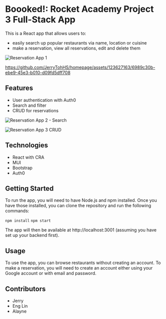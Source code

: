 # **Boooked!: Rocket Academy Project 3 Full-Stack App**

This is a React app that allows users to:
- easily search up popular restaurants via name, location or cuisine
- make a reservation, view all reservations, edit and delete them
  
![Reservation App 1](https://github.com/JerryTohHS/homepage/assets/123627163/b35b63c4-1a08-48ad-84c2-ccc6f144232a)


https://github.com/JerryTohHS/homepage/assets/123627163/6989c30b-ebe9-45e3-b010-d09fd5dff708

## **Features**

- User authentication with Auth0
- Search and filter 
- CRUD for reservations

![Reservation App 2 - Search](https://github.com/JerryTohHS/homepage/assets/123627163/e31e7966-2202-4886-8ffd-abdb47dfb67b)

![Reservation App 3 CRUD](https://github.com/JerryTohHS/homepage/assets/123627163/214869b8-5eda-465f-a7eb-3e37990cd548)


## **Technologies**

- React with CRA
- MUI
- Bootstrap
- Auth0

## **Getting Started**

To run the app, you will need to have Node.js and npm installed. Once you have those installed, you can clone the repository and run the following commands:

`npm install`
`npm start`

The app will then be available at http://localhost:3001 (assuming you have set up your backend first).

## **Usage**

To use the app, you can browse restaurants without creating an account. To make a reservation, you will need to create an account either using your Google account or with email and password. 

## **Contributors**

- Jerry
- Eng Lin
- Alayne

